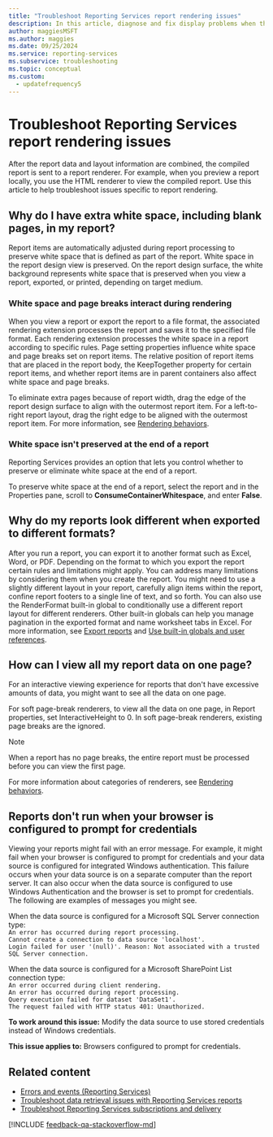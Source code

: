 ```yaml
---
title: "Troubleshoot Reporting Services report rendering issues"
description: In this article, diagnose and fix display problems when the compiled report and layout data is sent to a report renderer in SQL Server Reporting Services.
author: maggiesMSFT
ms.author: maggies
ms.date: 09/25/2024
ms.service: reporting-services
ms.subservice: troubleshooting
ms.topic: conceptual
ms.custom:
  - updatefrequency5
---
```

# Troubleshoot Reporting Services report rendering issues
After the report data and layout information are combined, the compiled report is sent to a report renderer. For example, when you preview a report locally, you use the HTML renderer to view the compiled report. Use this article to help troubleshoot issues specific to report rendering.   
  
## Why do I have extra white space, including blank pages, in my report?  
Report items are automatically adjusted during report processing to preserve white space that is defined as part of the report. White space in the report design view is preserved. On the report design surface, the white background represents white space that is preserved when you view a report, exported, or printed, depending on target medium.  
  
### White space and page breaks interact during rendering  
When you view a report or export the report to a file format, the associated rendering extension processes the report and saves it to the specified file format. Each rendering extension processes the white space in a report according to specific rules. Page setting properties influence white space and page breaks set on report items. The relative position of report items that are placed in the report body, the KeepTogether property for certain report items, and whether report items are in parent containers also affect white space and page breaks.   
  
To eliminate extra pages because of report width, drag the edge of the report design surface to align with the outermost report item. For a left-to-right report layout, drag the right edge to be aligned with the outermost report item. For more information, see [Rendering behaviors](../../reporting-services/report-design/rendering-behaviors-report-builder-and-ssrs.md).  
  
### White space isn't preserved at the end of a report  
Reporting Services provides an option that lets you control whether to preserve or eliminate white space at the end of a report.   
  
To preserve white space at the end of a report, select the report and in the Properties pane, scroll to **ConsumeContainerWhitespace**, and enter **False**.   
  
## Why do my reports look different when exported to different formats?  
After you run a report, you can export it to another format such as Excel, Word, or PDF. Depending on the format to which you export the report certain rules and limitations might apply. You can address many limitations by considering them when you create the report. You might need to use a slightly different layout in your report, carefully align items within the report, confine report footers to a single line of text, and so forth. You can also use the RenderFormat built-in global to conditionally use a different report layout for different renderers. Other built-in globals can help you manage pagination in the exported format and name worksheet tabs in Excel. For more information, see [Export reports](../../reporting-services/report-builder/export-reports-report-builder-and-ssrs.md) and [Use built-in globals and user references](../../reporting-services/report-design/built-in-collections-built-in-globals-and-users-references-report-builder.md).  
  
## How can I view all my report data on one page?  
For an interactive viewing experience for reports that don't have excessive amounts of data, you might want to see all the data on one page.   
  
For soft page-break renderers, to view all the data on one page, in Report properties, set InteractiveHeight to 0. In soft page-break renderers, existing page breaks are the ignored.   
  
> [!NOTE]  
> When a report has no page breaks, the entire report must be processed before you can view the first page.   
  
For more information about categories of renderers, see [Rendering behaviors](../../reporting-services/report-design/rendering-behaviors-report-builder-and-ssrs.md).  
  
## Reports don't run when your browser is configured to prompt for credentials  
Viewing your reports might fail with an error message. For example, it might fail when your browser is configured to prompt for credentials and your data source is configured for integrated Windows authentication. This failure occurs when your data source is on a separate computer than the report server. It can also occur when the data source is configured to use Windows Authentication and the browser is set to prompt for credentials. The following are examples of messages you might see.  
  
When the data source is configured for a Microsoft SQL Server connection type:  
`An error has occurred during report processing.`  
`Cannot create a connection to data source 'localhost'.`  
`Login failed for user '(null)'. Reason: Not associated with a trusted SQL Server connection.`  
  
When the data source is configured for a Microsoft SharePoint List connection type:  
`An error occurred during client rendering.`   
`An error has occurred during report processing.`   
`Query execution failed for dataset 'DataSet1'.`   
`The request failed with HTTP status 401: Unauthorized.`  
  
**To work around this issue:** Modify the data source to use stored credentials instead of Windows credentials.  
  
**This issue applies to:** Browsers configured to prompt for credentials.  
  
## Related content

- [Errors and events (Reporting Services)](../../reporting-services/troubleshooting/errors-and-events-reference-reporting-services.md)
- [Troubleshoot data retrieval issues with Reporting Services reports](../../reporting-services/troubleshooting/troubleshoot-data-retrieval-issues-with-reporting-services-reports.md)
- [Troubleshoot Reporting Services subscriptions and delivery](../../reporting-services/troubleshooting/troubleshoot-reporting-services-subscriptions-and-delivery.md)

[!INCLUDE [feedback-qa-stackoverflow-md](../../includes/feedback-qa-stackoverflow-md.md)]
